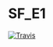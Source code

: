 # SF_E1
[![Travis][build-badge]][build]

[build-badge]: https://travis-ci.org/2100992/SF_E1/master.png?style=flat-square

[build]: https://travis-ci.org/2100992/SF_E1
